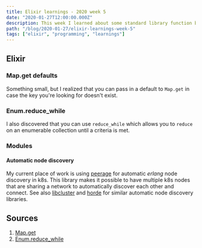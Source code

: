 ```yaml
---
title: Elixir learnings - 2020 week 5
date: "2020-01-27T12:00:00.000Z"
description: This week I learned about some standard library function behaviors such as Map.get and Enum.reduce_while. I also learned about connecting multiple erlang nodes together with peerage and libcluster.
path: "/blog/2020-01-27/elixir-learnings-week-5"
tags: ["elixir", "programming", "learnings"]
---
```


## Elixir

### Map.get defaults

Something small, but I realized that you can pass in a default to `Map.get` in case the key you're looking for doesn't exist.

### Enum.reduce_while

I also discovered that you can use `reduce_while` which allows you to `reduce` on an enumerable collection until a
criteria is met.

### Modules

#### Automatic node discovery

My current place of work is using [peerage][peerage] for automatic _erlang_ node discovery in k8s. This library makes it possible
to have multiple k8s nodes that are sharing a network to automatically discover each other and connect. See also
[libcluster][libcluster] and [horde][horde] for similar automatic node discovery libraries.

## Sources

[blog]: https://sheharyar.me/
[horde-crdt]: https://daniel-azuma.com/articles/talks/elixirconf-2018
[libcluster]: https://github.com/bitwalker/libcluster
[map-get]: https://hexdocs.pm/elixir/Map.html#get/3
[memento-adding]: https://github.com/sheharyarn/memento/issues/3#issuecomment-426757255
[memento-dynamic-nodes]: https://elixirforum.com/t/pows-mnesia-cache-with-dynamic-nodes-containers-in-kubernetes/25674
[memento-peerage]: https://github.com/sheharyarn/memento/issues/17#issuecomment-546143435
[mnesiac]: https://github.com/beardedeagle/mnesiac
[net-split-discusstion]: https://github.com/pow-auth/pow_site/issues/10#issuecomment-542800558
[peerage]: https://github.com/mrluc/peerage
[reduce-while]: https://hexdocs.pm/elixir/Enum.html#reduce_while/3
[horde]: https://github.com/derekkraan/horde

1. [Map.get][map-get]
2. [Enum.reduce_while][reduce-while]
